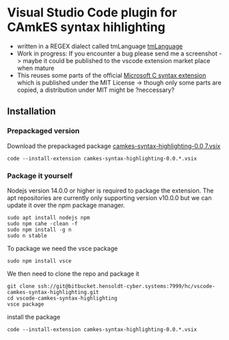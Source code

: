 # Visual Studio Code plugin for CAmkES syntax hihlighting

* written in a REGEX dialect called tmLanguage [tmLanguage](https://macromates.com/manual/en/language_grammars)
* Work in progress: If you encounter a bug please send me a screenshot -> maybe it could be published to the vscode extension market place when mature
* This reuses some parts of the official [Microsoft C syntax extension](https://github.com/microsoft/vscode/tree/main/extensions/cpp) which is published under the MIT License -> though only some parts are copied, a distribution under MIT might be ?neccessary?


## Installation

### Prepackaged version


Download the prepackaged package [camkes-syntax-highlighting-0.0,7.vsix](https://wiki.hensoldt-cyber.systems/download/attachments/14844307/camkes-syntax-highlighting-0.0.7.vsix?version=1&modificationDate=1637335449603&api=v2)


``` 
code --install-extension camkes-syntax-highlighting-0.0.*.vsix
```



### Package it yourself


Nodejs  version 14.0.0 or higher is required to package the extension. The apt repositories are currently only supporting version v10.0.0 but we can update it over the npm package manager.

```
sudo apt install nodejs npm
sudo npm cahe -clean -f
sudo npm install -g n
sudo n stable
```



To package we need the vsce package

```
sudo npm install vsce
```



We then need to clone the repo and package it

```
git clone ssh://git@bitbucket.hensoldt-cyber.systems:7999/hc/vscode-camkes-syntax-highlighting.git
cd vscode-camkes-syntax-highlighting
vsce package
```



install the package

```
code --install-extension camkes-syntax-highlighting-0.0.*.vsix
```

